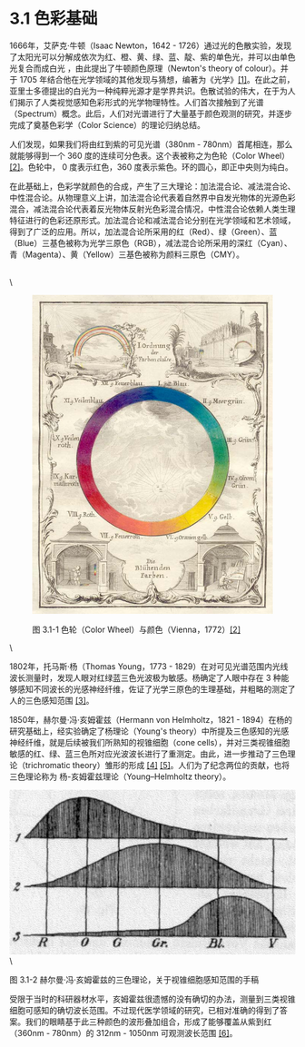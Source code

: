# 3.1 色彩基础

1666年，艾萨克·牛顿（Isaac Newton，1642 - 1726）通过光的色散实验，发现了太阳光可以分解成依次为红、橙、黄、绿、蓝、靛、紫的单色光，并可以由单色光复合而成白光 ，由此提出了牛顿颜色原理（Newton's theory of colour）。并于 1705 年结合他在光学领域的其他发现与猜想，编著为《光学》[\[1\]](References\_3.md)。在此之前，亚里士多德提出的白光为一种纯粹光源才是学界共识。色散试验的伟大，在于为人们揭示了人类视觉感知色彩形式的光学物理特性。人们首次接触到了光谱（Spectrum）概念。此后，人们对光谱进行了大量基于颜色观测的研究，并逐步完成了奠基色彩学（Color Science）的理论归纳总结。

人们发现，如果我们将由红到紫的可见光谱（380nm - 780nm）首尾相连，那么就能够得到一个 360 度的连续可分色表。这个表被称之为色轮（Color Wheel）[\[2\]](References\_3.md)。色轮中， 0 度表示红色，360 度表示紫色。环的圆心，即正中央则为纯白。

在此基础上，色彩学就颜色的合成，产生了三大理论：加法混合论、减法混合论、中性混合论。从物理意义上讲，加法混合论代表着自然界中自发光物体的光源色彩混合，减法混合论代表着反光物体反射光色彩混合情况，中性混合论依赖人类生理特征进行的色彩还原形式。加法混合论和减法混合论分别在光学领域和艺术领域，得到了广泛的应用。所以，加法混合论所采用的红（Red）、绿（Green）、蓝（Blue）三基色被称为光学三原色（RGB），减法混合论所采用的深红（Cyan）、青（Magenta）、黄（Yellow）三基色被称为颜料三原色（CMY）。

\
\


<figure><img src="../../Pictures/color wheel.jpg" alt=""><figcaption><p>图 3.1-1 色轮（Color Wheel）与颜色（Vienna，1772）<a href="References_3.md">[2]</a></p></figcaption></figure>

\


1802年，托马斯·杨（Thomas Young，1773 - 1829）在对可见光谱范围内光线波长测量时，发现人眼对红绿蓝三色光波极为敏感。杨确定了人眼中存在 3 种能够感知不同波长的光感神经纤维，佐证了光学三原色的生理基础，并粗略的测定了人的三色感知范围 [\[3\]](References\_3.md)。

1850年，赫尔曼·冯·亥姆霍兹（Hermann von Helmholtz，1821 - 1894）在杨的研究基础上，经实验确定了杨理论（Young's theory）中所提及三色感知的光感神经纤维，就是后续被我们所熟知的视锥细胞（cone cells），并对三类视锥细胞敏感的红、绿、蓝三色所对应光波波长进行了重测定。由此，进一步推动了三色理论（trichromatic theory）雏形的形成 [\[4\]](References\_3.md) [\[5\]](References\_3.md)。人们为了纪念两位的贡献，也将三色理论称为 杨-亥姆霍兹理论（Young–Helmholtz theory）。

![](../../Pictures/YoungHelm.jpg)\


图 3.1-2 赫尔曼·冯·亥姆霍兹的三色理论，关于视锥细胞感知范围的手稿

受限于当时的科研器材水平，亥姆霍兹很遗憾的没有确切的办法，测量到三类视锥细胞可感知的确切波长范围。不过现代医学领域的研究，已相对准确的得到了答案。我们的眼睛基于此三种颜色的波形叠加组合，形成了能够覆盖从紫到红（360nm - 780nm）的 312nm - 1050nm 可观测波长范围 [\[6\]](References\_3.md)。
